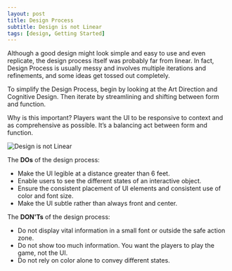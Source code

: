 ```yaml
---
layout: post
title: Design Process
subtitle: Design is not Linear
tags: [design, Getting Started]
---
```


Although a good design might look simple and easy to use and even replicate, the design process itself was probably far from linear. In fact, Design Process is usually messy and involves multiple iterations and refinements, and some ideas get tossed out completely.

To simplify the Design Process, begin by looking at the Art Direction and Cognitive Design. Then iterate by streamlining and shifting between form and function.

Why is this important? Players want the UI to be responsive to context and as comprehensive as possible. It’s a balancing act between form and function.

![Design is not Linear](https://github.com/BeboMalaka/BeboMalaka.github.io/img/Design_Not_Linear.gif)

The **DOs** of the design process:

- Make the UI legible at a distance greater than 6 feet.
- Enable users to see the different states of an interactive object.
- Ensure the consistent placement of UI elements and consistent use of color and font size.
- Make the UI subtle rather than always front and center.

The **DON'Ts** of the design process:

- Do not display vital information in a small font or outside the safe action zone.
- Do not show too much information. You want the players to play the game, not the UI.
- Do not rely on color alone to convey different states.
